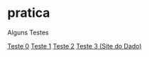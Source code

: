 # pratica
 Alguns Testes

 <a href='https://umprogramaquarquer.github.io/pratica/000.html'>Teste 0</a>
 <a href='https://umprogramaquarquer.github.io/pratica/001.html'>Teste 1</a>
 <a href='https://umprogramaquarquer.github.io/pratica/002.html'>Teste 2</a>
 <a href='https://umprogramaquarquer.github.io/pratica/003.html'>Teste 3 (Site do Dado)</a>